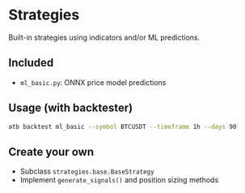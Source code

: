 # Strategies

Built-in strategies using indicators and/or ML predictions.

## Included
- `ml_basic.py`: ONNX price model predictions

## Usage (with backtester)
```bash
atb backtest ml_basic --symbol BTCUSDT --timeframe 1h --days 90
```

## Create your own
- Subclass `strategies.base.BaseStrategy`
- Implement `generate_signals()` and position sizing methods
